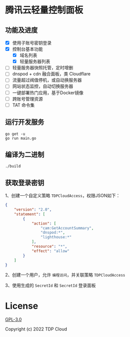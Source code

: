 # 腾讯云轻量控制面板

## 功能及进度

- [x] 使用子账号密钥登录
- [x] 控制台基本功能
  - [x] 域名列表
  - [x] 轻量服务器列表
- [ ] 轻量服务器快照托管，定时增删
- [ ] dnspod + cdn 融合面板，类 Cloudflare 
- [ ] 流量超过阀值停机，或自动换服务器
- [ ] 网站状态监控，自动切换服务器
- [ ] 一键部署热门应用，基于Docker镜像
- [ ] 跨账号管理资源
- [ ] TAT 命令集

## 运行开发服务

```shell
go get -u
go run main.go
```

## 编译为二进制

```shell
./build
```

## 获取登录密钥

1、创建一个自定义策略 `TDPCloudAccess`，权限JSON如下：

```json
{
    "version": "2.0",
    "statement": [
        {
            "action": [
                "cam:GetAccountSummary",
                "dnspod:*",
                "lighthouse:*"
            ],
            "resource": "*",
            "effect": "allow"
        }
    ]
}
```

2、创建一个用户，允许 `编程访问`，并关联策略 `TDPCloudAccess`

3、使用生成的 `SecretId` 和 `SecretId` 登录面板

# License

[GPL-3.0](https://opensource.org/licenses/GPL-3.0)

Copyright (c) 2022 TDP Cloud
